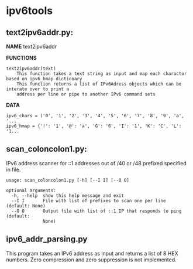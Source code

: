 # ipv6tools

## text2ipv6addr.py:

**NAME**
    text2ipv6addr

**FUNCTIONS**

    text2ipv6addr(text)
        This function takes a text string as input and map each charactor based on ipv6_hmap dictionary
        This function returns a list of IPv6Adress objects which can be interate over to print a
        address per line or pipe to another IPv6 command sets

**DATA**

    ipv6_chars = ('0', '1', '2', '3', '4', '5', '6', '7', '8', '9', 'a', '...
    ipv6_hmap = {'!': '1', '@': 'a', 'G': '6', 'I': '1', 'K': 'C', 'L': '1...

## scan_coloncolon1.py: 

IPv6 address scanner for ::1 addresses out of /40 or /48 prefixed specified in file. 

	usage: scan_coloncolon1.py [-h] [--I I] [--O O]
	
	optional arguments:
	  -h, --help  show this help message and exit
	  --I I       File with list of prefixes to scan one per line (default: None)
	  --O O       Output file with list of ::1 IP that responds to ping (default:
	              None)

## ipv6_addr_parsing.py

This program takes an IPv6 address as input and returns a list of 8 HEX numbers. Zero compression and zero suppression is not implemented.
